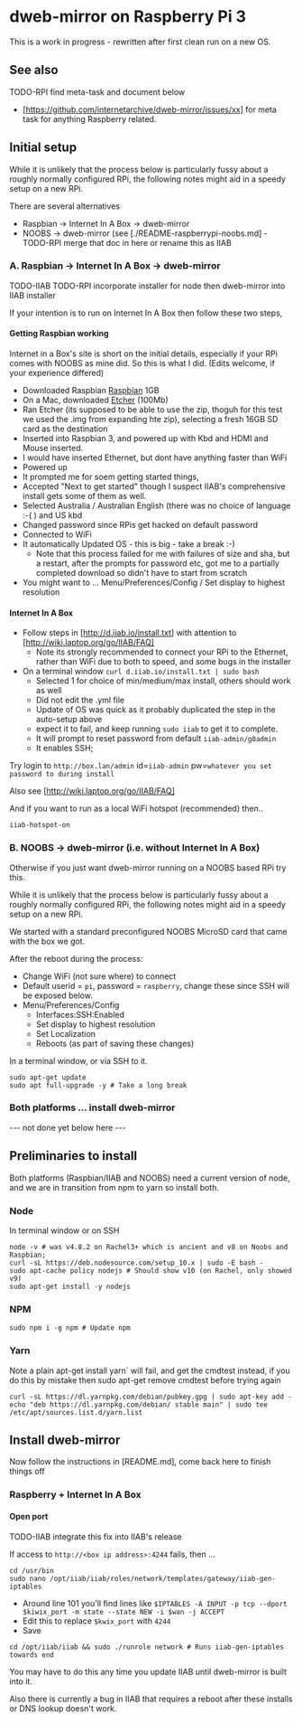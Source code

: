 # dweb-mirror on Raspberry Pi 3

This is a work in progress - rewritten after first clean run on a new OS.

## See also
TODO-RPI find meta-task and document below
* [https://github.com/internetarchive/dweb-mirror/issues/xx] for meta task for anything Raspberry related.

## Initial setup

While it is unlikely that the process below is particularly fussy about a roughly normally configured RPi, 
the following notes might aid in a speedy setup on a new RPi.

There are several alternatives
* Raspbian -> Internet In A Box -> dweb-mirror
* NOOBS -> dweb-mirror (see [./README-raspberrypi-noobs.md] - TODO-RPI merge that doc in here or rename this as IIAB

### A. Raspbian -> Internet In A Box -> dweb-mirror

TODO-IIAB TODO-RPI incorporate installer for node then dweb-mirror into IIAB installer

If your intention is to run on Internet In A Box then follow these two steps, 

#### Getting Raspbian working
Internet in a Box's site is short on the initial details, especially if your RPi comes with NOOBS as mine did. 
So this is what I did. (Edits welcome, if your experience differed)

* Downloaded Raspbian [Raspbian](https://www.raspberrypi.org/downloads/raspbian/) 1GB
* On a Mac, downloaded [Etcher](https://www.balena.io/etcher/) (100Mb)
* Ran Etcher (its supposed to be able to use the zip, thoguh for this test we used the .img from expanding hte zip), selecting a fresh 16GB SD card as the destination
* Inserted into Raspbian 3, and powered up with Kbd and HDMI and Mouse inserted. 
* I would have inserted Ethernet, but dont have anything faster than WiFi
* Powered up
* It prompted me for soem getting started things, 
* Accepted "Next to get started" though I suspect IIAB's comprehensive install gets some of them as well.
* Selected Australia / Australian English (there was no choice of language :-( ) and US kbd
* Changed password since RPis get hacked on default password
* Connected to WiFi
* It automatically Updated OS - this is big - take a break :-)
    * Note that this process failed for me with failures of size and sha, but a restart, after the prompts for password etc, 
    got me to a partially completed download so didn't have to start from scratch
* You might want to ... Menu/Preferences/Config / Set display to highest resolution

#### Internet In A Box
* Follow steps in [http://d.iiab.io/install.txt] with attention to [http://wiki.laptop.org/go/IIAB/FAQ]
    * Note its strongly recommended to connect your RPi to the Ethernet, rather than WiFi due to both to speed, and some bugs in the installer
* On a terminal window `curl d.iiab.io/install.txt | sudo bash`
    * Selected 1 for choice of min/medium/max install, others should work as well
    * Did not edit the .yml file
    * Update of OS was quick as it probably duplicated the step in the auto-setup above
    * expect it to fail, and keep running `sudo iiab` to get it to complete.    
    * It will prompt to reset password from default `iiab-admin/g0admin`
    * It enables SSH; 


Try login to `http://box.lan/admin`   id=`iiab-admin` pw=`whatever you set password to during install`

Also see [http://wiki.laptop.org/go/IIAB/FAQ]

And if you want to run as a local WiFi hotspot (recommended) then..
```
iiab-hotspot-on
```


### B. NOOBS -> dweb-mirror (i.e. without Internet In A Box)

Otherwise if you just want dweb-mirror running on a NOOBS based RPi try this. 

While it is unlikely that the process below is particularly fussy about a roughly normally configured RPi, 
the following notes might aid in a speedy setup on a new RPi.

We started with a standard preconfigured NOOBS MicroSD card that came with the box we got. 

After the reboot during the process:
* Change WiFi (not sure where) to connect
* Default userid = `pi`, password = `raspberry`, change these since SSH will be exposed below.
* Menu/Preferences/Config
  * Interfaces:SSH:Enabled
  * Set display to highest resolution
  * Set Localization
  * Reboots (as part of saving these changes)

In a terminal window, or via SSH to it. 
```
sudo apt-get update
sudo apt full-upgrade -y # Take a long break 
```

### Both platforms ... install dweb-mirror

--- not done yet below here --- 


## Preliminaries to install

Both platforms (Raspbian/IIAB and NOOBS) need a current version of node, 
and we are in transition from npm to yarn so install both. 

### Node
In terminal window or on SSH
```
node -v # was v4.8.2 on Rachel3+ which is ancient and v8 on Noobs and Raspbian; 
curl -sL https://deb.nodesource.com/setup_10.x | sudo -E bash -
sudo apt-cache policy nodejs # Should show v10 (on Rachel, only showed v9)
sudo apt-get install -y nodejs
```
### NPM
```
sudo npm i -g npm # Update npm
```

### Yarn
Note a plain apt-get install yarn` will fail, and get the cmdtest instead, if you do this by mistake then sudo apt-get remove cmdtest before trying again
```sudo apt-get update && sudo apt-get install yarn
curl -sL https://dl.yarnpkg.com/debian/pubkey.gpg | sudo apt-key add -
echo "deb https://dl.yarnpkg.com/debian/ stable main" | sudo tee /etc/apt/sources.list.d/yarn.list

```

## Install dweb-mirror

Now follow the instructions in [README.md], come back here to finish things off

### Raspberry + Internet In A Box
#### Open port 
TODO-IIAB integrate this fix into IIAB's release

If access to `http://<box ip address>:4244` fails, then ...
```
cd /usr/bin
sudo nano /opt/iiab/iiab/roles/network/templates/gateway/iiab-gen-iptables
```
* Around line 101 you'll find lines like
`$IPTABLES -A INPUT -p tcp --dport $kiwix_port -m state --state NEW -i $wan -j ACCEPT`
* Edit this to replace `$kwix_port` with `4244`
* Save 
```
cd /opt/iiab/iiab && sudo ./runrole network # Runs iiab-gen-iptables towards end
```
You may have to do this any time you update IIAB until dweb-mirror is built into it.

Also there is currently a bug in IIAB that requires a reboot after these installs or DNS lookup doesn't work.


